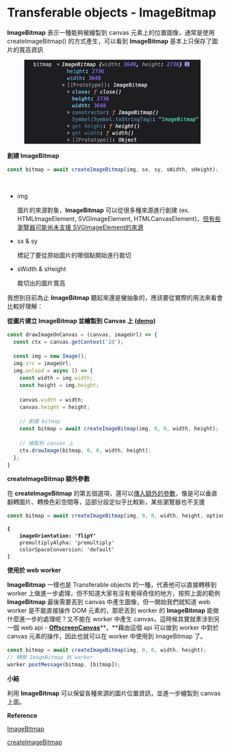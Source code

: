 # Transferable objects - ImageBitmap

**ImageBitmap** 表示一種能夠被繪製到 canvas 元素上的位置圖像，通常是使用 createImageBitmap() 的方式產生，可以看到 **ImageBitmap** 基本上只保存了圖片的寬高資訊

<figure><img src=".gitbook/assets/ImageBitMap 資料.png" alt=""><figcaption></figcaption></figure>

**創建 ImageBitmap**

```javascript
const bitmap = await createImageBitmap(img, sx, sy, sWidth, sHeight);
```

<figure><img src="https://developer.mozilla.org/zh-CN/docs/Web/API/CanvasRenderingContext2D/drawImage/canvas_drawimage.jpg" alt=""><figcaption></figcaption></figure>

*   img&#x20;

    圖片的來源對象，**ImageBitmap** 可以從很多種來源進行創建 (ex. HTMLImageElement, SVGImageElement, HTMLCanvasElement)，[但有些瀏覽器可能尚未支援 SVGImageElement的來源](https://caniuse.com/createimagebitmap)
*   sx & sy

    標記了要從原始圖片的哪個點開始進行裁切
*   sWidth & sHeight

    裁切出的圖片寬高

我想到目前為止 **ImageBitmap** 聽起來還是蠻抽象的，應該要從實際的用法來看會比較好理解：

**從圖片建立 ImageBitmap 並繪製到 Canvas 上 (**[**demo**](https://codesandbox.io/s/imagebitmap-nf5ztf?file=/src/index.mjs)**)**

```javascript
const drawImageOnCanvas = (canvas, imageUrl) => {
  const ctx = canvas.getContext('2d');

  const img = new Image();
  img.src = imageUrl;
  img.onload = async () => {
    const width = img.width;
    const height = img.height;

    canvas.width = width;
    canvas.height = height;

    // 創建 bitmap
    const bitmap = await createImageBitmap(img, 0, 0, width, height);

    // 繪製到 canvas 上
    ctx.drawImage(bitmap, 0, 0, width, height);
  };
}
```

**createImageBitmap 額外參數**

在 **createImageBitmap** 的第五個選項，還可以[傳入額外的參數](https://developer.mozilla.org/en-US/docs/Web/API/createImageBitmap)，像是可以垂直翻轉圖片、轉換色彩空間等，這部分設定似乎比較新，某些瀏覽器也不支援

```javascript
const bitmap = await createImageBitmap(img, 0, 0, width, height, option);
```

<pre class="language-javascript"><code class="lang-javascript"><strong>{
</strong><strong>    imageOrientation: 'flipY'
</strong>    premultiplyAlpha: 'premultiply'
    colorSpaceConversion: 'default'
}
</code></pre>

**使用於 web worker**&#x20;

**ImageBitmap** 一樣也是 Transferable objects 的一種，代表他可以直接轉移到 worker 上做進一步處理，但不知道大家有沒有覺得奇怪的地方，按照上面的範例 **ImageBitmap** 最後需要丟到 canvas 中產生圖像，但一開始我們就知道 web worker 是不能直接操作 DOM 元素的，那麽丟到 worker 的 **ImageBitmap** 能做什麼進一步的處理呢？又不能在 worker 中產生 canvas，這時候其實就牽涉到另一個 web api - [**OffscreenCanvas**](https://developer.mozilla.org/en-US/docs/Web/API/OffscreenCanvas)**，**藉由這個 api 可以做到 worker 中對於 canvas 元素的操作，因此也就可以在 worker 中使用到 ImageBitmap 了。

```javascript
const bitmap = await createImageBitmap(img, 0, 0, width, height);
// 轉移 ImageBitmap 到 worker
worker.postMessage(bitmap, [bitmap]);
```

**小結**

利用 **ImageBitmap** 可以保留各種來源的圖片位置資訊，並進一步繪製到 canvas 上面。



**Reference**

[ImageBitmap](https://developer.mozilla.org/en-US/docs/Web/API/ImageBitmap)

[createImageBitmap](https://developer.mozilla.org/en-US/docs/Web/API/createImageBitmap)

